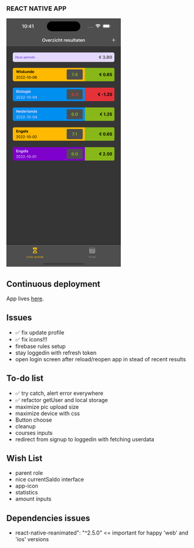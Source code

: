 ### REACT NATIVE APP
<img src="assets/screenshot.png"  width="300px"/>

## Continuous deployment

App lives [here](https://sashas-results-tracker.netlify.app/).


## Issues
- ✅ fix update profile
- ✅ fix icons!!! 
- firebase rules setup
- stay loggedin with refresh token
- open login screen after reload/reopen app in stead of recent results

## To-do list
- ✅ try catch, alert error everywhere
- ✅ refactor getUser and local storage
- maximize pic upload size
- maximize device with css
- Button choose
- cleanup
- courses inputs
- redirect from signup to loggedin with fetching userdata

## Wish List
- parent role
- nice currentSaldo interface
- app-icon
- statistics
- amount inputs

## Dependencies issues
- react-native-reanimated": "^2.5.0" <= important for happy 'web' and 'ios' versions

